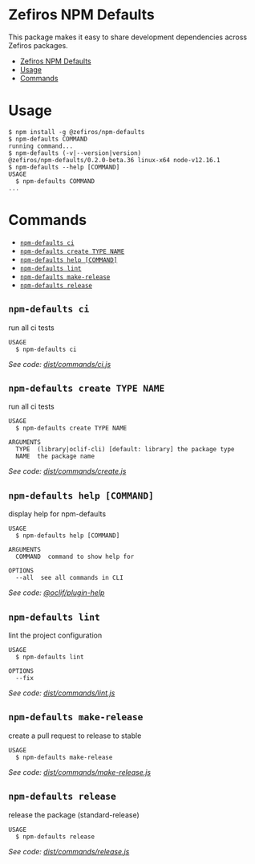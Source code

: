 # Zefiros NPM Defaults
This package makes it easy to share development dependencies across Zefiros packages.

<!-- toc -->
* [Zefiros NPM Defaults](#zefiros-npm-defaults)
* [Usage](#usage)
* [Commands](#commands)
<!-- tocstop -->
# Usage
<!-- usage -->
```sh-session
$ npm install -g @zefiros/npm-defaults
$ npm-defaults COMMAND
running command...
$ npm-defaults (-v|--version|version)
@zefiros/npm-defaults/0.2.0-beta.36 linux-x64 node-v12.16.1
$ npm-defaults --help [COMMAND]
USAGE
  $ npm-defaults COMMAND
...
```
<!-- usagestop -->
# Commands
<!-- commands -->
* [`npm-defaults ci`](#npm-defaults-ci)
* [`npm-defaults create TYPE NAME`](#npm-defaults-create-type-name)
* [`npm-defaults help [COMMAND]`](#npm-defaults-help-command)
* [`npm-defaults lint`](#npm-defaults-lint)
* [`npm-defaults make-release`](#npm-defaults-make-release)
* [`npm-defaults release`](#npm-defaults-release)

## `npm-defaults ci`

run all ci tests

```
USAGE
  $ npm-defaults ci
```

_See code: [dist/commands/ci.js](https://github.com/Zefiros-Software/npm-defaults/blob/v0.2.0-beta.36/dist/commands/ci.js)_

## `npm-defaults create TYPE NAME`

run all ci tests

```
USAGE
  $ npm-defaults create TYPE NAME

ARGUMENTS
  TYPE  (library|oclif-cli) [default: library] the package type
  NAME  the package name
```

_See code: [dist/commands/create.js](https://github.com/Zefiros-Software/npm-defaults/blob/v0.2.0-beta.36/dist/commands/create.js)_

## `npm-defaults help [COMMAND]`

display help for npm-defaults

```
USAGE
  $ npm-defaults help [COMMAND]

ARGUMENTS
  COMMAND  command to show help for

OPTIONS
  --all  see all commands in CLI
```

_See code: [@oclif/plugin-help](https://github.com/oclif/plugin-help/blob/v2.2.3/src/commands/help.ts)_

## `npm-defaults lint`

lint the project configuration

```
USAGE
  $ npm-defaults lint

OPTIONS
  --fix
```

_See code: [dist/commands/lint.js](https://github.com/Zefiros-Software/npm-defaults/blob/v0.2.0-beta.36/dist/commands/lint.js)_

## `npm-defaults make-release`

create a pull request to release to stable

```
USAGE
  $ npm-defaults make-release
```

_See code: [dist/commands/make-release.js](https://github.com/Zefiros-Software/npm-defaults/blob/v0.2.0-beta.36/dist/commands/make-release.js)_

## `npm-defaults release`

release the package (standard-release)

```
USAGE
  $ npm-defaults release
```

_See code: [dist/commands/release.js](https://github.com/Zefiros-Software/npm-defaults/blob/v0.2.0-beta.36/dist/commands/release.js)_
<!-- commandsstop -->
